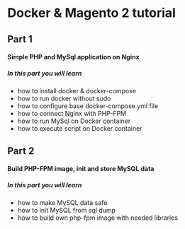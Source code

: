 # Docker & Magento 2 tutorial

## Part 1
#### Simple PHP and MySql application on Nginx

##### In this part you will learn
* how to install docker & docker-compose
* how to run docker without sudo
* how to configure base docker-compose.yml file
* how to connect Nginx with PHP-FPM
* how to run MySql on Docker container
* how to execute script on Docker container 

## Part 2
#### Build PHP-FPM image, init and store MySQL data

##### In this part you will learn
* how to make MySQL data safe
* how to init MySQL from sql dump
* how to build own php-fpm image with needed libraries
